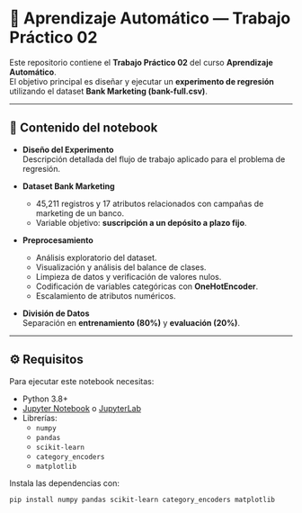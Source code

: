 # 🤖 Aprendizaje Automático — Trabajo Práctico 02

Este repositorio contiene el **Trabajo Práctico 02** del curso **Aprendizaje Automático**.  
El objetivo principal es diseñar y ejecutar un **experimento de regresión** utilizando el dataset **Bank Marketing (bank-full.csv)**.

---

## 📂 Contenido del notebook

- **Diseño del Experimento**  
  Descripción detallada del flujo de trabajo aplicado para el problema de regresión.

- **Dataset Bank Marketing**  
  - 45,211 registros y 17 atributos relacionados con campañas de marketing de un banco.  
  - Variable objetivo: **suscripción a un depósito a plazo fijo**.  

- **Preprocesamiento**  
  - Análisis exploratorio del dataset.  
  - Visualización y análisis del balance de clases.  
  - Limpieza de datos y verificación de valores nulos.  
  - Codificación de variables categóricas con **OneHotEncoder**.  
  - Escalamiento de atributos numéricos.  

- **División de Datos**  
  Separación en **entrenamiento (80%)** y **evaluación (20%)**.

---

## ⚙️ Requisitos

Para ejecutar este notebook necesitas:

- Python 3.8+
- [Jupyter Notebook](https://jupyter.org/) o [JupyterLab](https://jupyter.org/install)
- Librerías:
  - `numpy`
  - `pandas`
  - `scikit-learn`
  - `category_encoders`
  - `matplotlib`

Instala las dependencias con:

```bash
pip install numpy pandas scikit-learn category_encoders matplotlib
